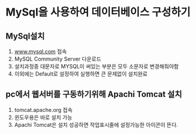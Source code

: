 # MySql을 사용하여 데이터베이스 구성하기

## MySql설치

1. www.mysql.com 접속
2. MySQL Community Server 다운로드
3. 설치과정중 대문자로 MYSQL이 써있는 부분은 모두 소문자로 변경해줘야함
4. 이외에는 Default로 설정하여 실행하면 큰 문제없이 설치완료

## pc에서 웹서버를 구동하기위해 Apachi Tomcat 설치

1. tomcat.apache.org 접속
2. 윈도우용은 바로 설치 가능
3. Apachi Tomcat은 설치 성공하면 작업표시줄에 설정가능한 아이콘이 뜬다.
